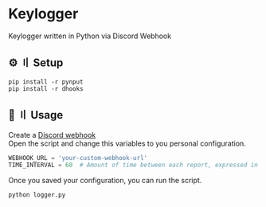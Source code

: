 # Keylogger
Keylogger written in Python via Discord Webhook

## ⚙️ 〢 Setup
```
pip install -r pynput
pip install -r dhooks
```

## 🤖 〢 Usage
Create a [Discord webhook](https://support.discord.com/hc/en-us/articles/228383668-Intro-to-Webhooks) \
Open the script and change this variables to you personal configuration.
```python
WEBHOOK_URL = 'your-custom-webhook-url'
TIME_INTERVAL = 60  # Amount of time between each report, expressed in seconds.
```
Once you saved your configuration, you can run the script.
```
python logger.py
```
